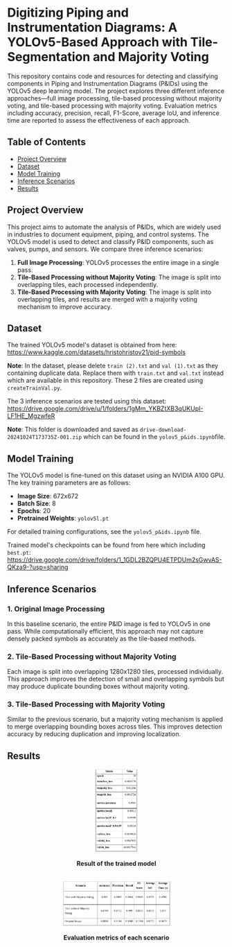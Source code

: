 # Digitizing Piping and Instrumentation Diagrams: A YOLOv5-Based Approach with Tile-Segmentation and Majority Voting 

This repository contains code and resources for detecting and classifying components in Piping and Instrumentation Diagrams (P&IDs) using the YOLOv5 deep learning model. The project explores three different inference approaches—full image processing, tile-based processing without majority voting, and tile-based processing with majority voting. Evaluation metrics including accuracy, precision, recall, F1-Score, average IoU, and inference time are reported to assess the effectiveness of each approach. 

## Table of Contents

- [Project Overview](#project-overview)
- [Dataset](#dataset)
- [Model Training](#model-training)
- [Inference Scenarios](#inference-scenarios)
- [Results](#results)



## Project Overview

This project aims to automate the analysis of P&IDs, which are widely used in industries to document equipment, piping, and control systems. The YOLOv5 model is used to detect and classify P&ID components, such as valves, pumps, and sensors. We compare three inference scenarios:

1. **Full Image Processing**: YOLOv5 processes the entire image in a single pass.
2. **Tile-Based Processing without Majority Voting**: The image is split into overlapping tiles, each processed independently.
3. **Tile-Based Processing with Majority Voting**: The image is split into overlapping tiles, and results are merged with a majority voting mechanism to improve accuracy.

## Dataset

The trained YOLOv5 model's dataset is obtained from here: https://www.kaggle.com/datasets/hristohristov21/pid-symbols 

**Note**: In the dataset, please delete `train (2).txt` and `val (1).txt` as they containing duplicate data. Replace them with `train.txt` and `val.txt` instead which are available in this repository. These 2 files are created using `createTrainVal.py`.

The 3 inference scenarios are tested using this dataset:
https://drive.google.com/drive/u/1/folders/1gMm_YKBZtXB3qUKUpI-LF1HE_MgzwfeR

**Note**: This folder is downloaded and saved as `drive-download-20241024T173735Z-001.zip` which can be found in the `yolov5_p&ids.ipynb`file.

## Model Training

The YOLOv5 model is fine-tuned on this dataset using an NVIDIA A100 GPU. The key training parameters are as follows:
- **Image Size**: 672x672
- **Batch Size**: 8
- **Epochs**: 20
- **Pretrained Weights**: `yolov5l.pt`

For detailed training configurations, see the `yolov5_p&ids.ipynb` file.

Trained model's checkpoints can be found from here which including `best.pt`:
https://drive.google.com/drive/folders/1_1GDL2BZQPU4ETPDUm2sGwvAS-QKza9-?usp=sharing

## Inference Scenarios

### 1. Original Image Processing
In this baseline scenario, the entire P&ID image is fed to YOLOv5 in one pass. While computationally efficient, this approach may not capture densely packed symbols as accurately as the tile-based methods.

### 2. Tile-Based Processing without Majority Voting
Each image is split into overlapping 1280x1280 tiles, processed individually. This approach improves the detection of small and overlapping symbols but may produce duplicate bounding boxes without majority voting.

### 3. Tile-Based Processing with Majority Voting
Similar to the previous scenario, but a majority voting mechanism is applied to merge overlapping bounding boxes across tiles. This improves detection accuracy by reducing duplication and improving localization.


## Results

<div align="center">
    <img src="https://github.com/HengYpinn/Digitizing-PID-YOLOv5-with-Tile-Segmentation-Majority-Voting/blob/main/trained%20model.png" alt="Result of the trained model" width="20%">
    <p><strong>Result of the trained model</strong></p>
</div>
<br>
<div align="center">
    <img src="https://github.com/HengYpinn/Digitizing-PID-YOLOv5-with-Tile-Segmentation-Majority-Voting/blob/main/test%20result.png" alt="Evaluation metrics of each scenario" width="50%">
    <p><strong>Evaluation metrics of each scenario</strong></p>
</div>


